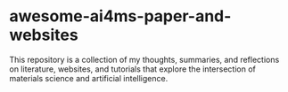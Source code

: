 # awesome-ai4ms-paper-and-websites
This repository is a collection of my thoughts, summaries, and reflections on literature, websites, and tutorials that explore the intersection of materials science and artificial intelligence. 
